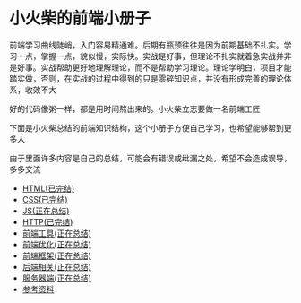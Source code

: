 # 小火柴的前端小册子

前端学习曲线陡峭，入门容易精通难。后期有瓶颈往往是因为前期基础不扎实。学习一点，掌握一点，貌似慢，实际快。实战是好事，但理论不扎实就着急实战并非是好事。实战帮助更好地理解理论，而不是帮助学习理论。理论学明白，项目才能踏实做，否则，在实战的过程中得到的只是零碎知识点，并没有形成完善的理论体系，收效不大


好的代码像粥一样，都是用时间熬出来的。小火柴立志要做一名前端工匠

下面是小火柴总结的前端知识结构，这个小册子方便自己学习，也希望能够帮到更多人

由于里面许多内容是自己的总结，可能会有错误或纰漏之处，希望不会造成误导，多多交流


* [HTML(已完结)](HTML/HTML.md)
* [CSS(已完结)](CSS/CSS.md)
* [JS(正在总结)](JS/JS.md)
* [HTTP(已完结)](HTTP/HTTP.md)
* [前端工具(正在总结)](utils/utils.md)
* [前端优化(正在总结)](optimize/optimize.md)
* [前端框架(正在总结)](FELib/FELib.md)
* [后端相关(正在总结)](BE/BE.md)
* [服务器端(正在总结)](server/server.md)
* [参考资料](Resources.md)


